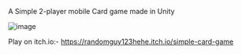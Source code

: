 A Simple 2-player mobile Card game made in Unity

![image](https://github.com/user-attachments/assets/2dee321a-184c-43a6-84e8-25c4ceae6005)


Play on itch.io:- https://randomguy123hehe.itch.io/simple-card-game
